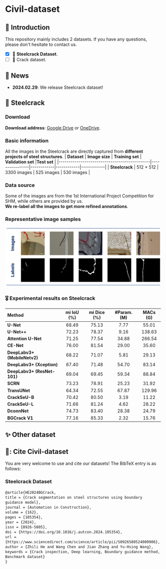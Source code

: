 # Civil-dataset

## 📖 Introduction
This repository mainly includes 2 datasets. If you have any questions, please don't hesitate to contact us.
- [x] :apple: **Steelcrack Dataset**.
- [ ] :grapes: Crack dataset.

## 📢 News
- **2024.02.29**: We release Steelcrack dataset!

## 🌟 Steelcrack
### Download
**Download address**: [Google Drive](https://drive.google.com/file/d/1UWcv2b6sZ3jkKBrQJ6Mh6nNraEy7MIbc/view?usp=sharing) or [OneDrive](https://hkustconnect-my.sharepoint.com/:u:/g/personal/zhebg_connect_ust_hk/ETvldO5h0ZlKjfe-WgonKYwBmwf7vSK7v4zRqm8IEJC8dQ?e=mbX0PC).  
### Basic information
All the images in the Steelcrack are directly captured from **different projects of steel structures**.
| **Dataset**                                    | **Image size** | **Training set** | **Validation set** |**Test set** |
|----------------------------------------------|----------------|------------|------------|------------|
| **Steelcrack**                              | 512 × 512 | 3300 images  | 525 images | 530 images |

### Data source
Some of the images are from the 1st International Project Competition for SHM, while others are provided by us.  
**We re-label all the images to get more refined annotations**.

### Representative image samples
<div align="center">
  <img src="./figures/Steelcrack.png">
</div>

### 🎖️ Experimental results on Steelcrack
| **Method**                 | **mi IoU (%)** | **mi Dice (%)** | **#Param. (M)** |**MACs (G)** |
|:---------------------------|:--------------:|:---------------:|:---------------:|:-----------:|
| **U-Net**                  | 68.49          | 75.13           | 7.77            | 55.01       |
| **U-Net++**                | 72.23          | 78.37           | 9.16            | 138.63      |
| **Attention U-Net**        | 71.25          | 77.54           | 34.88           | 266.54      |
| **CE-Net**                 | 76.00          | 81.54           | 29.00           | 35.60       |
| **DeepLabv3+ (MobileNetv2)** | 68.22        | 71.07           | 5.81            | 29.13       |
| **DeepLabv3+ (Xception)**    | 67.40        | 71.48           | 54.70           | 83.14       |
| **DeepLabv3+ (ResNet-101)**  | 69.04        | 69.45           | 59.34           | 88.84       |
| **SCRN**                   | 73.23          | 78.91           | 25.23           | 31.92       |
| **TransUNet**              | 64.34          | 72.55           | 67.87           | 129.96      |
| **CrackSeU-B**             | 70.42          | 80.50           | 3.19            | 11.22       |
| **CrackSeU-L**             | 71.66          | 81.24           | 4.62            | 28.22       |
| **DconnNet**               | 74.73          | 83.40           | 28.38           | 24.79       |
| **BGCrack V1**             | 77.16          | 85.33           | 2.32            | 15.76       |

## ✨ Other dataset
## 💞: Cite Civil-dataset
You are very welcome to use and cite our datasets! The BibTeX entry is as follows:
### Steelcrack Dataset
```
@article{HE2024BGCrack,
title = {Crack segmentation on steel structures using boundary guidance model},
journal = {Automation in Construction},
volume = {162},
pages = {105354},
year = {2024},
issn = {0926-5805},
doi = {https://doi.org/10.1016/j.autcon.2024.105354},
url = {https://www.sciencedirect.com/science/article/pii/S0926580524000906},
author = {Zhili He and Wang Chen and Jian Zhang and Yu-Hsing Wang},
keywords = {Crack inspection, Deep learning, Boundary guidance method, Benchmark dataset}
}
```
